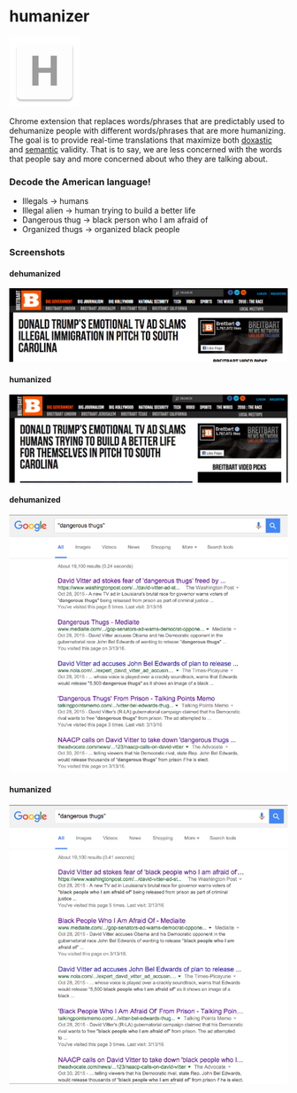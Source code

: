 humanizer
=============

![](logo.png)

Chrome extension that replaces words/phrases that are predictably used to dehumanize people with different words/phrases that are more humanizing. The goal is to provide real-time translations that maximize both [doxastic](https://en.wikipedia.org/wiki/Doxastic_logic) and [semantic](https://en.wikipedia.org/wiki/Semantic_theory_of_truth#Tarski.27s_theory) validity. That is to say, we are less concerned with the words that people say and more concerned about who they are talking about.

### Decode the American language!
- Illegals -> humans
- Illegal alien -> human trying to build a better life
- Dangerous thug -> black person who I am afraid of
- Organized thugs -> organized black people 

### Screenshots
#### dehumanized
![](dehumanizedImmigration.png)
#### humanized
![](humanizedImmigration.png)


#### dehumanized
![](dehumanizedDangerousThugs.png)
#### humanized
![](humanizedDangerousThugs.png)



